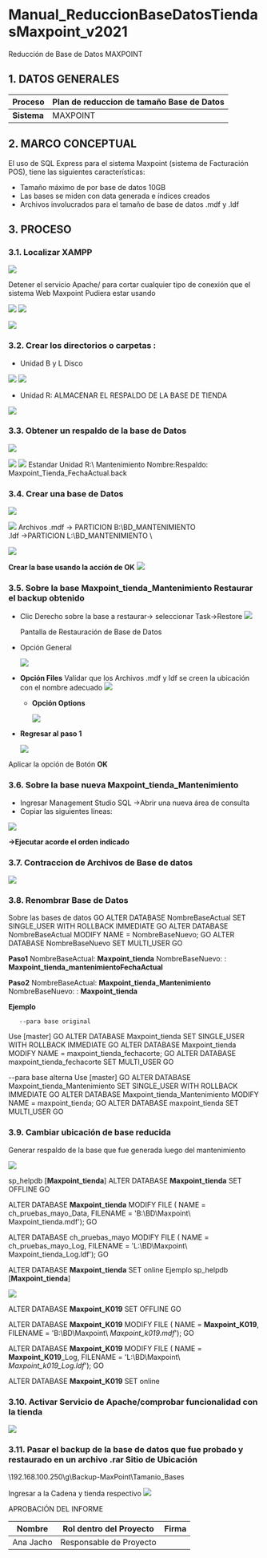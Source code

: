 # Manual_ReduccionBaseDatosTiendasMaxpoint_v2021

Reducción de Base de Datos 
MAXPOINT

## 1. DATOS GENERALES

| **Proceso** | Plan de reduccion de tamaño Base de Datos |
|-------------|-------------------------------------------|
| **Sistema** | MAXPOINT                                  |


## 2. MARCO CONCEPTUAL

 El uso de SQL Express para el sistema Maxpoint (sistema de Facturación POS), tiene las siguientes características:

- Tamaño máximo de por base de datos 10GB
- Las bases se miden con data generada e índices creados 
- Archivos involucrados para el tamaño de base de datos .mdf y .ldf

## 3. PROCESO 

### 3.1. Localizar XAMPP

![](c1.png)

Detener el servicio Apache/ para cortar cualquier tipo de conexión que el sistema Web 
Maxpoint Pudiera estar usando

![](c2.png)
![](c3.png)

![](c4.png)

### 3.2. Crear los directorios o carpetas :

- Unidad B y L Disco

![](c5.png) ![](c6.png)


- Unidad R: ALMACENAR EL RESPALDO DE LA BASE DE TIENDA

![](c7.png)

### 3.3. Obtener un respaldo de la base de Datos

![](c8.png)

![](c9.png)
![](c10.png)
Estandar Unidad R:\ Mantenimiento
Nombre:Respaldo: Maxpoint_Tienda_FechaActual.back


### 3.4. Crear una base de Datos

![](c11.png)

![](c12.png)
Archivos .mdf -> PARTICION B:\BD_MANTENIMIENTO \
 .ldf ->PARTICION L:\BD_MANTENIMIENTO \

 ![](c13.png)


 **Crear la base usando la acción de OK**
  ![](c14.png)


  ### 3.5. Sobre la base Maxpoint_tienda_Mantenimiento Restaurar el backup obtenido
- Clic Derecho sobre la base a restaurar-> seleccionar Task->Restore
  ![](c15.png)

  Pantalla de Restauración de Base de Datos 
- Opción General

  ![](c16.png)


- **Opción Files** 
Validar que los Archivos .mdf y ldf se creen la ubicación con el nombre adecuado
  ![](c17.png)

  - **Opción Options**

    ![](c18.png)


- **Regresar al paso 1**

    ![](c19.png)

Aplicar la opción de Botón **OK**

### 3.6. Sobre la base nueva **Maxpoint_tienda_Mantenimiento**

- Ingresar Management Studio SQL ->Abrir una nueva área de consulta
- Copiar las siguientes líneas:


 ![](c21.png)


**->Ejecutar acorde el orden indicado**

### 3.7. Contraccion de Archivos de Base de datos

 ![](c22.png)


 ### 3.8. Renombrar Base de Datos

Sobre las bases de datos 
GO 
ALTER DATABASE NombreBaseActual SET SINGLE_USER WITH ROLLBACK IMMEDIATE
GO
ALTER DATABASE NombreBaseActual MODIFY NAME = NombreBaseNuevo;
GO 
ALTER DATABASE NombreBaseNuevo SET MULTI_USER
GO

**Paso1**
NombreBaseActual: **Maxpoint_tienda**
NombreBaseNuevo: : **Maxpoint_tienda_mantenimientoFechaActual** 
 
**Paso2**
NombreBaseActual: **Maxpoint_tienda_Mantenimiento** 
NombreBaseNuevo: : **Maxpoint_tienda**

**Ejemplo**

       --para base original

Use [master]
GO 
ALTER DATABASE Maxpoint_tienda SET SINGLE_USER WITH ROLLBACK IMMEDIATE
GO
ALTER DATABASE Maxpoint_tienda MODIFY NAME = maxpoint_tienda_fechacorte;
GO 
ALTER DATABASE maxpoint_tienda_fechacorte SET MULTI_USER
GO


--para base alterna
Use [master]
GO 
ALTER DATABASE Maxpoint_tienda_Mantenimiento SET SINGLE_USER WITH ROLLBACK
IMMEDIATE
GO
ALTER DATABASE Maxpoint_tienda_Mantenimiento MODIFY NAME = maxpoint_tienda;
GO 
ALTER DATABASE maxpoint_tienda SET MULTI_USER
GO


### 3.9. Cambiar ubicación de base reducida

Generar respaldo de la base que fue generada luego del mantenimiento

 ![](c23.png)


sp_helpdb [**Maxpoint_tienda**] 
ALTER DATABASE **Maxpoint_tienda** SET OFFLINE
GO

ALTER DATABASE **Maxpoint_tienda**
 MODIFY FILE ( NAME = ch_pruebas_mayo_Data, 
 FILENAME = 'B:\BD\Maxpoint\ Maxpoint_tienda.mdf'); 
GO

ALTER DATABASE ch_pruebas_mayo 
 MODIFY FILE ( NAME = ch_pruebas_mayo_Log, 
 FILENAME = 'L:\BD\Maxpoint\ Maxpoint_tienda_Log.ldf'); 
 GO 

ALTER DATABASE **Maxpoint_tienda** SET online
Ejemplo
sp_helpdb [**Maxpoint_tienda**]

 ![](c24.png)


 ALTER DATABASE **Maxpoint_K019** SET OFFLINE
GO

ALTER DATABASE **Maxpoint_K019**
 MODIFY FILE ( NAME = **Maxpoint_K019**, 
 FILENAME = 'B:\BD\Maxpoint\ *Maxpoint_k019.mdf*'); 
GO

ALTER DATABASE **Maxpoint_K019**
 MODIFY FILE ( NAME = **Maxpoint_K019**_Log, 
 FILENAME = 'L:\BD\Maxpoint\ *Maxpoint_k019_Log.ldf*'); 
 GO 

ALTER DATABASE **Maxpoint_K019** SET online

### 3.10. Activar Servicio de Apache/comprobar funcionalidad con la tienda

 ![](c25.png)


### 3.11. Pasar el backup de la base de datos que fue probado y restaurado en un archivo .rar Sitio de Ubicación

 \\192.168.100.250\g\Backup-MaxPoint\Tamanio_Bases


Ingresar a la Cadena y tienda respectivo
 ![](c26.png)


APROBACIÓN DEL INFORME

| Nombre    | Rol dentro del Proyecto | Firma |
|-----------|-------------------------|-------|
| Ana Jacho | Responsable de Proyecto |       |